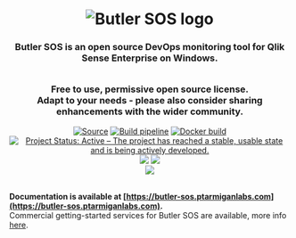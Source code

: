 <h1 align="center">
<img src="img/butler-sos-small.png" alt="Butler SOS logo">
</h1>
<h3 align="center">Butler SOS is an open source DevOps monitoring tool for Qlik Sense Enterprise on Windows.<br><br>

Free to use, permissive open source license.<br>
Adapt to your needs - please also consider sharing enhancements with the wider community.

</h3>

<p align="center">
<a href="https://github.com/ptarmiganlabs/butler-sos"><img src="https://img.shields.io/badge/Source---" alt="Source"></a>
<a href="https://github.com/ptarmiganlabs/butler-sos/actions/workflows/ci.yaml"><img src="https://github.com/ptarmiganlabs/butler-sos/actions/workflows/ci.yaml/badge.svg?branch=master" alt="Build pipeline"></a>
<a href="https://github.com/ptarmiganlabs/butler-sos/actions/workflows/docker-image-build.yaml"><img src="https://github.com/ptarmiganlabs/butler-sos/actions/workflows/docker-image-build.yaml/badge.svg?branch=master" alt="Docker build"></a>
<a href="https://www.repostatus.org/#active"><img src="https://www.repostatus.org/badges/latest/active.svg" alt="Project Status: Active – The project has reached a stable, usable state and is being actively developed." /></a>
<a href="https://codeclimate.com/github/ptarmiganlabs/butler-sos/maintainability"><img src="https://api.codeclimate.com/v1/badges/98e766fc989b93f063ac/maintainability" /></a>
<a href="https://github.com/ptarmiganlabs/butler-sos/releases"><img src="https://img.shields.io/github/downloads/ptarmiganlabs/butler-sos/total.svg?label=downloads%20since%20April%202022" /></a><br>
<img src="https://hits.dwyl.com/ptarmiganlabs/butler-sos.svg" />
</p>

\
**Documentation is available at [https://butler-sos.ptarmiganlabs.com](https://butler-sos.ptarmiganlabs.com).**
\
Commercial getting-started services for Butler SOS are available, more info [here](https://ptarmiganlabs.com/services/).

